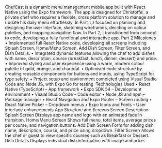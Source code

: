 ChefCast is a dynamic menu management mobile app built with React Native using the Expo framework. The app is designed for Christoffel, a private chef who requires a flexible, cross platform solution to manage and update his daily menu effortlessly. In Part 1, I focused on planning and designing the user interface, sketching wireframes, deciding on colour palettes, and mapping navigation flow. In Part 2, I transitioned from concept to code, developing a fully functional and interactive app.
Part 2 Milestones
• Implemented full React Native code, developing all screens including Splash Screen, Home/Menu Screen, Add Dish Screen, Filter Screen, and Dish Details.
• Integrated dynamic features allowing the chef to add dishes with name, description, course (breakfast, lunch, dinner, dessert) and price.
• Improved styling and user experience using a warm, modern colour palette of gold, orange, and charcoal.
• Optimised code structure by creating reusable components for buttons and inputs, using TypeScript for type safety.
• Project setup and environment completed using Visual Studio Code and Node JS, with Expo Go for testing.
Technologies Used
• React Native (TypeScript) – App framework
• Expo SDK 54 – Development environment
• Visual Studio Code – Code editor
• Node JS and npm – Package manager
• React Navigation and Expo Router – Screen routing
• React Native Picker – Dropdown menus
• Expo Icons and Fonts – User interface enhancements
App Structure and Screens
Screen	Description
Splash Screen	Displays app name and logo with an animated fade in transition.
Home/Menu Screen	Shows full menu, total items, average prices per course, and navigation buttons.
Add Dish Screen	Form for adding dish name, description, course, and price using dropdown.
Filter Screen	Allows the chef or guest to view specific courses such as Breakfast or Dessert.
Dish Details	Displays individual dish information with image and price.
